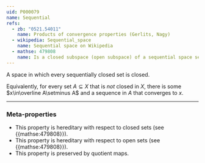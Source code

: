 ```yaml
---
uid: P000079
name: Sequential
refs:
  - zb: "0521.54011"
    name: Products of convergence properties (Gerlits, Nagy)
  - wikipedia: Sequential_space
    name: Sequential space on Wikipedia
  - mathse: 479808
    name: Is a closed subspace (open subspace) of a sequential space sequential?
---
```


A space in which every sequentially closed set is closed.

Equivalently, for every set $A\subseteq X$ that is *not* closed in $X$, there is some $x\in\overline A\setminus A$ and a sequence in $A$ that converges to $x$.

----
### Meta-properties

- This property is hereditary with respect to closed sets (see {{mathse:479808}}).
- This property is hereditary with respect to open sets (see {{mathse:479808}}).
- This property is preserved by quotient maps.
